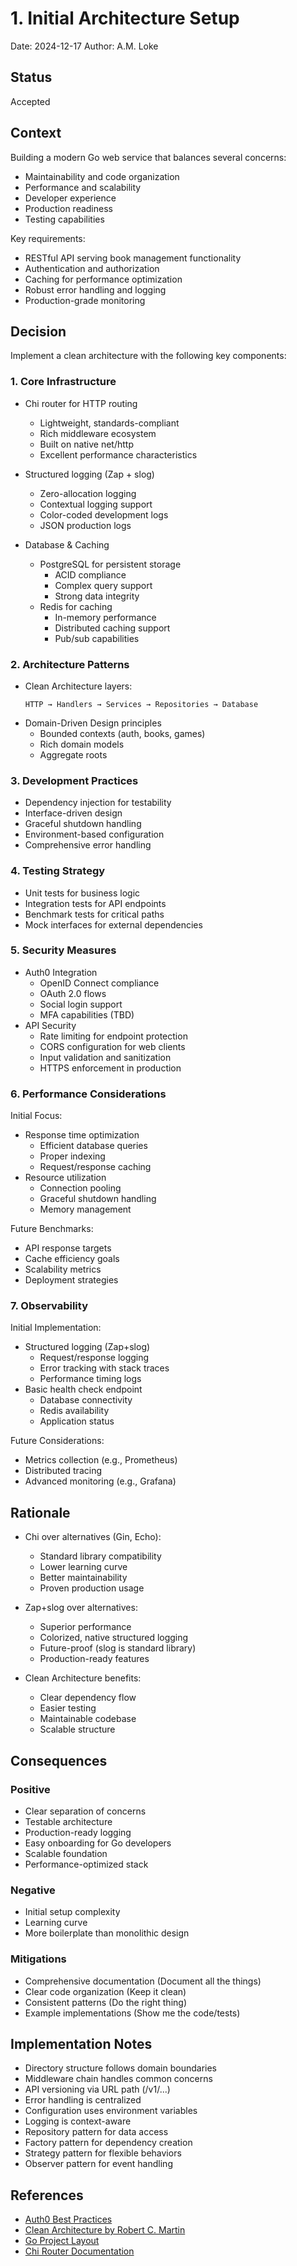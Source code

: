 # 1. Initial Architecture Setup

Date: 2024-12-17
Author: A.M. Loke

## Status
Accepted

## Context
Building a modern Go web service that balances several concerns:

- Maintainability and code organization
- Performance and scalability
- Developer experience
- Production readiness
- Testing capabilities

Key requirements:

- RESTful API serving book management functionality
- Authentication and authorization
- Caching for performance optimization
- Robust error handling and logging
- Production-grade monitoring

## Decision
Implement a clean architecture with the following key components:

### 1. Core Infrastructure
- Chi router for HTTP routing
  - Lightweight, standards-compliant
  - Rich middleware ecosystem
  - Built on native net/http
  - Excellent performance characteristics

- Structured logging (Zap + slog)
  - Zero-allocation logging
  - Contextual logging support
  - Color-coded development logs
  - JSON production logs

- Database & Caching
  - PostgreSQL for persistent storage
    - ACID compliance
    - Complex query support
    - Strong data integrity
  - Redis for caching
    - In-memory performance
    - Distributed caching support
    - Pub/sub capabilities

### 2. Architecture Patterns
- Clean Architecture layers:
  ```
  HTTP → Handlers → Services → Repositories → Database
  ```
- Domain-Driven Design principles
  - Bounded contexts (auth, books, games)
  - Rich domain models
  - Aggregate roots

### 3. Development Practices
- Dependency injection for testability
- Interface-driven design
- Graceful shutdown handling
- Environment-based configuration
- Comprehensive error handling

### 4. Testing Strategy
- Unit tests for business logic
- Integration tests for API endpoints
- Benchmark tests for critical paths
- Mock interfaces for external dependencies

### 5. Security Measures
- Auth0 Integration
  - OpenID Connect compliance
  - OAuth 2.0 flows
  - Social login support
  - MFA capabilities (TBD)
- API Security
  - Rate limiting for endpoint protection
  - CORS configuration for web clients
  - Input validation and sanitization
  - HTTPS enforcement in production

### 6. Performance Considerations
Initial Focus:
- Response time optimization
  - Efficient database queries
  - Proper indexing
  - Request/response caching
- Resource utilization
  - Connection pooling
  - Graceful shutdown handling
  - Memory management

Future Benchmarks:
- API response targets
- Cache efficiency goals
- Scalability metrics
- Deployment strategies

### 7. Observability
Initial Implementation:
- Structured logging (Zap+slog)
  - Request/response logging
  - Error tracking with stack traces
  - Performance timing logs
- Basic health check endpoint
  - Database connectivity
  - Redis availability
  - Application status

Future Considerations:
- Metrics collection (e.g., Prometheus)
- Distributed tracing
- Advanced monitoring (e.g., Grafana)

## Rationale
- Chi over alternatives (Gin, Echo):
  - Standard library compatibility
  - Lower learning curve
  - Better maintainability
  - Proven production usage

- Zap+slog over alternatives:
  - Superior performance
  - Colorized, native structured logging
  - Future-proof (slog is standard library)
  - Production-ready features

- Clean Architecture benefits:
  - Clear dependency flow
  - Easier testing
  - Maintainable codebase
  - Scalable structure

## Consequences

### Positive
- Clear separation of concerns
- Testable architecture
- Production-ready logging
- Easy onboarding for Go developers
- Scalable foundation
- Performance-optimized stack

### Negative
- Initial setup complexity
- Learning curve
- More boilerplate than monolithic design

### Mitigations
- Comprehensive documentation (Document all the things)
- Clear code organization (Keep it clean)
- Consistent patterns (Do the right thing)
- Example implementations (Show me the code/tests)

## Implementation Notes
- Directory structure follows domain boundaries
- Middleware chain handles common concerns
- API versioning via URL path (/v1/...)
- Error handling is centralized
- Configuration uses environment variables
- Logging is context-aware
- Repository pattern for data access
- Factory pattern for dependency creation
- Strategy pattern for flexible behaviors
- Observer pattern for event handling

## References
- [Auth0 Best Practices](https://auth0.com/docs/best-practices)
- [Clean Architecture by Robert C. Martin](https://blog.cleancoder.com/uncle-bob/2012/08/13/the-clean-architecture.html)
- [Go Project Layout](https://github.com/golang-standards/project-layout)
- [Chi Router Documentation](https://github.com/go-chi/chi)